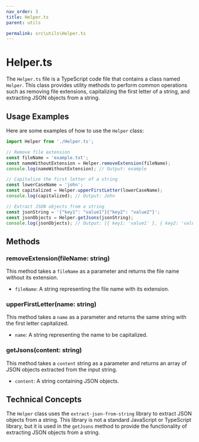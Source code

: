 ```yaml
---
nav_order: 3
title: Helper.ts
parent: utils

permalink: src\utils\Helper.ts
---
```


# Helper.ts

The `Helper.ts` file is a TypeScript code file that contains a class named `Helper`. This class provides utility methods to perform common operations such as removing file extensions, capitalizing the first letter of a string, and extracting JSON objects from a string.

## Usage Examples

Here are some examples of how to use the `Helper` class:

```typescript
import Helper from './Helper.ts';

// Remove file extension
const fileName = 'example.txt';
const nameWithoutExtension = Helper.removeExtension(fileName);
console.log(nameWithoutExtension); // Output: example

// Capitalize the first letter of a string
const lowerCaseName = 'john';
const capitalized = Helper.upperFirstLetter(lowerCaseName);
console.log(capitalized); // Output: John

// Extract JSON objects from a string
const jsonString = '{"key1": "value1"}{"key2": "value2"}';
const jsonObjects = Helper.getJsons(jsonString);
console.log(jsonObjects); // Output: [{ key1: 'value1' }, { key2: 'value2' }]
```

## Methods

### removeExtension(fileName: string)

This method takes a `fileName` as a parameter and returns the file name without its extension.

- `fileName`: A string representing the file name with its extension.

### upperFirstLetter(name: string)

This method takes a `name` as a parameter and returns the same string with the first letter capitalized.

- `name`: A string representing the name to be capitalized.

### getJsons(content: string)

This method takes a `content` string as a parameter and returns an array of JSON objects extracted from the input string.

- `content`: A string containing JSON objects.

## Technical Concepts

The `Helper` class uses the `extract-json-from-string` library to extract JSON objects from a string. This library is not a standard JavaScript or TypeScript library, but it is used in the `getJsons` method to provide the functionality of extracting JSON objects from a string.